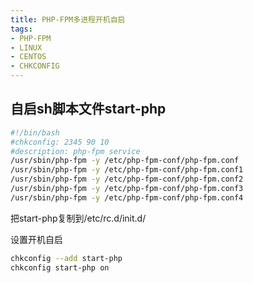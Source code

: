 ```yaml
---
title: PHP-FPM多进程开机自启
tags:
- PHP-FPM
- LINUX
- CENTOS
- CHKCONFIG
---
```

## 自启sh脚本文件start-php


``` bash
#!/bin/bash
#chkconfig: 2345 90 10
#description: php-fpm service
/usr/sbin/php-fpm -y /etc/php-fpm-conf/php-fpm.conf
/usr/sbin/php-fpm -y /etc/php-fpm-conf/php-fpm.conf1
/usr/sbin/php-fpm -y /etc/php-fpm-conf/php-fpm.conf2
/usr/sbin/php-fpm -y /etc/php-fpm-conf/php-fpm.conf3
/usr/sbin/php-fpm -y /etc/php-fpm-conf/php-fpm.conf4
```

把start-php复制到/etc/rc.d/init.d/

设置开机自启
```bash
chkconfig --add start-php
chkconfig start-php on
```
